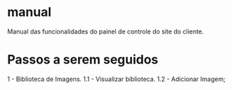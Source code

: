 # manual
Manual das funcionalidades do painel de controle do site do cliente.

# Passos a serem seguidos
1 - Biblioteca de Imagens.
  1.1 - Visualizar biblioteca.
  1.2 - Adicionar Imagem;

